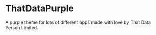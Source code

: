 # ThatDataPurple
A purple theme for lots of different apps made with love by That Data Person Limited.
